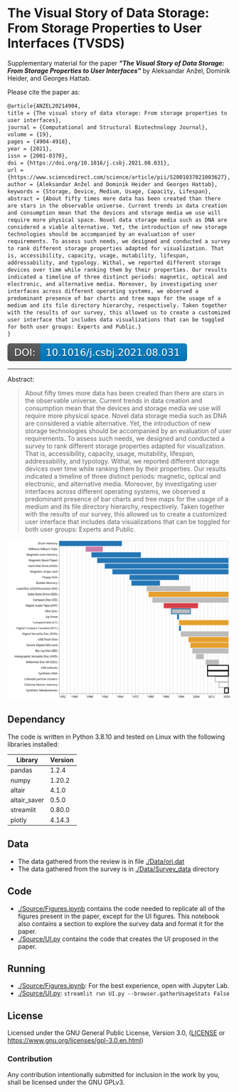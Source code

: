 # The Visual Story of Data Storage: From Storage Properties to User Interfaces (TVSDS)

Supplementary material for the paper ***"The Visual Story of Data Storage: From Storage Properties to User Interfaces"*** by Aleksandar Anžel, Dominik Heider, and Georges Hattab.

Please cite the paper as:
```
@article{ANZEL20214904,
title = {The visual story of data storage: From storage properties to user interfaces},
journal = {Computational and Structural Biotechnology Journal},
volume = {19},
pages = {4904-4918},
year = {2021},
issn = {2001-0370},
doi = {https://doi.org/10.1016/j.csbj.2021.08.031},
url = {https://www.sciencedirect.com/science/article/pii/S2001037021003627},
author = {Aleksandar Anžel and Dominik Heider and Georges Hattab},
keywords = {Storage, Device, Medium, Usage, Capacity, Lifespan},
abstract = {About fifty times more data has been created than there are stars in the observable universe. Current trends in data creation and consumption mean that the devices and storage media we use will require more physical space. Novel data storage media such as DNA are considered a viable alternative. Yet, the introduction of new storage technologies should be accompanied by an evaluation of user requirements. To assess such needs, we designed and conducted a survey to rank different storage properties adapted for visualization. That is, accessibility, capacity, usage, mutability, lifespan, addressability, and typology. Withal, we reported different storage devices over time while ranking them by their properties. Our results indicated a timeline of three distinct periods: magnetic, optical and electronic, and alternative media. Moreover, by investigating user interfaces across different operating systems, we observed a predominant presence of bar charts and tree maps for the usage of a medium and its file directory hierarchy, respectively. Taken together with the results of our survey, this allowed us to create a customized user interface that includes data visualizations that can be toggled for both user groups: Experts and Public.}
}
```

[![DOI](./Data/tvsds_doi.svg)](https://www.sciencedirect.com/science/article/pii/S2001037021003627?via%3Dihub)

---
Abstract:

> About fifty times more data has been created than there are stars in the observable universe. Current trends in data creation and consumption mean that the devices and storage media we use will require more physical space. Novel data storage media such as DNA are considered a viable alternative. Yet, the introduction of new storage technologies should be accompanied by an evaluation of user requirements. To assess such needs, we designed and conducted a survey to rank different storage properties adapted for visualization. That is, accessibility, capacity, usage, mutability, lifespan, addressability, and typology. Withal, we reported different storage devices over time while ranking them by their properties. Our results indicated a timeline of three distinct periods: magnetic, optical and electronic, and alternative media. Moreover, by investigating user interfaces across different operating systems, we observed a predominant presence of bar charts and tree maps for the usage of a medium and its file directory hierarchy, respectively. Taken together with the results of our survey, this allowed us to create a customized user interface that includes data visualizations that can be toggled for both user groups: Experts and Public.

![A figure from the paper](./Output/Usage_name.svg)



## Dependancy

The code is written in Python 3.8.10 and tested on Linux with the following libraries installed:

|Library|Version|
|---|---|
|pandas|1.2.4|
|numpy|1.20.2|
|altair|4.1.0|
|altair_saver|0.5.0|
|streamlit|0.80.0|
|plotly|4.14.3|


## Data
* The data gathered from the review is in file [./Data/ori.dat](./Data/ori.dat)
* The data gathered from the survey is in [./Data/Survey_data](./Data/Survey_data) directory


## Code
* [./Source/Figures.ipynb](./Source/Figures.ipynb) contains the code needed to replicate all of the figures present in the paper, except for the UI figures. This notebook also contains a section to explore the survey data and format it for the paper.
* [./Source/UI.py](./Source/UI.py) contains the code that creates the UI proposed in the paper.

## Running
* [./Source/Figures.ipynb](./Source/Figures.ipynb): For the best experience, open with Jupyter Lab.
* [./Source/UI.py](./Source/UI.py): `streamlit run UI.py --browser.gatherUsageStats False`

## License

Licensed under the GNU General Public License, Version 3.0, ([LICENSE](./LICENSE) or https://www.gnu.org/licenses/gpl-3.0.en.html)

### Contribution

Any contribution intentionally submitted for inclusion in the work by you, shall be licensed under the GNU GPLv3.
